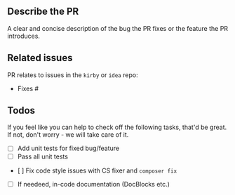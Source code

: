 ## Describe the PR
A clear and concise description of the bug the PR fixes or the feature the PR introduces.

## Related issues
PR relates to issues in the `kirby` or `idea` repo:
- Fixes #

## Todos
If you feel like you can help to check off the following tasks, that'd be great. If not, don't worry - we will take care of it.
- [ ] Add unit tests for fixed bug/feature
- [ ] Pass all unit tests
- [ ] Fix code style issues with CS fixer and `composer fix`
- [ ] If needeed, in-code documentation (DocBlocks etc.)

